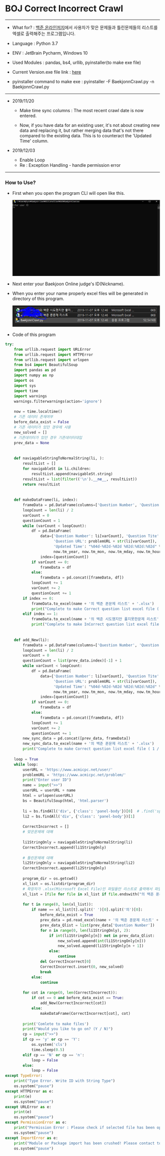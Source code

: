 BOJ Correct Incorrect Crawl
===
***

- What for? : [백준 온라인저지](https://www.acmicpc.net/)에서 사용자가 맞은 문제들과 틀린문제들의 리스트를  엑셀로 출력해주는 프로그램입니다.

- Language : Python 3.7

- ENV : JetBrain Pycharm, Windows 10

- Used Modules : pandas, bs4, urllib, pyinstaller(to make exe file)

- Current Version.exe file link : [here](https://drive.google.com/open?id=1fGFgaXs9SbMMM8dDkKj0nJHYhdQyOZtG)

- pyinstaller command to make exe : pyinstaller -F BaekjonnCrawl.py -n BaekjonnCrawl.py

***

- 2019/11/20

    - Make time sync columns : The most recent crawl date is now entered.

    - Now, if you have data for an existing user, it's not about creating new data and replacing it, but rather merging data that's not there compared to the existing data. This is to counteract the 'Updated Time' column.

- 2019/12/03

    - Enable Loop
    - Re : Exception Handling - handle permission error

***

### How to Use?

- First when you open the program CLI will open like this.

    
    ![img](BOJimg/1.PNG)


- Next enter your Baekjoon Online judge's ID(Nickname).


- When you enter your name properly excel files will be generated in directory of this program.


   ![img](BOJimg/2.PNG)

- Code of this program

```python
try:
    from urllib.request import URLError
    from urllib.request import HTTPError
    from urllib.request import urlopen
    from bs4 import BeautifulSoup
    import pandas as pd
    import numpy as np
    import os
    import sys
    import time
    import warnings
    warnings.filterwarnings(action='ignore')

    now = time.localtime()
    # 기존 데이터 존재여부
    before_data_exist = False
    # 기존 데이터가 있던 경우에 사용
    new_solved = []
    # 기존데이터가 있던 경우 기존데이터대입
    prev_data = None


    def naviagableStringToNormalString(li, ):
        resultList = []
        for navigableSt in li.children:
            resultList.append(navigableSt.string)
        resultList = list(filter(('\n').__ne__, resultList))
        return resultList


    def makeDataFrame(li, index):
        frameData = pd.DataFrame(columns=['Question Number', 'Question Tite', 'Question URL', 'Updated Time'])
        loopCount = len(li) / 2
        varCount = 0
        questionCount = 1
        while (varCount < loopCount):
            df = pd.DataFrame(
                data={'Question Number': li[varCount], 'Question Tite': li[varCount + 1],
                      'Question URL': problemURL + str(li[varCount]),
                      'Updated Time': "%04d-%02d-%02d %02d:%02d:%02d" % (
                      now.tm_year, now.tm_mon, now.tm_mday, now.tm_hour, now.tm_min, now.tm_sec)},
                index=[questionCount])
            if varCount == 0:
                frameData = df
            else:
                frameData = pd.concat([frameData, df])
            loopCount += 1
            varCount += 2
            questionCount += 1
        if index == 0:
            frameData.to_excel(name + '의 백준 푼문제 리스트' + '.xlsx')
            print("Complete to make Correct question list excel file ( 1 / 2 )")
        elif index == 1:
            frameData.to_excel(name + '의 백준 시도했지만 풀지못한문제 리스트' + '.xlsx')
            print("Complete to make InCorrect question list excel file ( 2 / 2 )")


    def add_New(li):
        frameData = pd.DataFrame(columns=['Question Number', 'Question Tite', 'Question URL', 'Updated Time'])
        loopCount = len(li) / 2
        varCount = 0
        questionCount = list(prev_data.index)[-1] + 1
        while varCount < loopCount:
            df = pd.DataFrame(
                data={'Question Number': li[varCount], 'Question Tite': li[varCount + 1],
                      'Question URL': problemURL + str(li[varCount]),
                      'Updated Time': "%04d-%02d-%02d %02d:%02d:%02d" % (
                      now.tm_year, now.tm_mon, now.tm_mday, now.tm_hour, now.tm_min, now.tm_sec)},
                index=[questionCount])
            if varCount == 0:
                frameData = df
            else:
                frameData = pd.concat([frameData, df])
            loopCount += 1
            varCount += 2
            questionCount += 1
        new_sync_data = pd.concat([prev_data, frameData])
        new_sync_data.to_excel(name + '의 백준 푼문제 리스트' + '.xlsx')
        print("Complete to make Correct question list excel file ( 1 / 2 )")

    loop = True
    while loop:
        userURL = 'https://www.acmicpc.net/user/'
        problemURL = 'https://www.acmicpc.net/problem/'
        print("Enter user ID")
        name = input(">>")
        userURL = userURL + name
        html = urlopen(userURL)
        bs = BeautifulSoup(html, 'html.parser')

        li = bs.findAll('div', {'class': 'panel-body'})[0]  # .find('span',{'class' : 'problem_number'})
        li2 = bs.findAll('div', {'class': 'panel-body'})[1]

        CorrectIncorrect = []
        # 맞은문제에 대해

        li1StringOnly = naviagableStringToNormalString(li)
        CorrectIncorrect.append(li1StringOnly)

        # 틀린문제에 대해
        li2StringOnly = naviagableStringToNormalString(li2)
        CorrectIncorrect.append(li2StringOnly)

        program_dir = os.getcwd()
        xl_list = os.listdir(program_dir)
        # 확장자가 .xlsx(Microsoft Excel File)인 파일들만 리스트로 출력해서 파일 확인하기
        xl_list = [file for file in xl_list if file.endswith("의 백준 푼문제 리스트.xlsx")]

        for t in range(0, len(xl_list)):
            if name == xl_list[t].split(' ')[0].split('의')[0]:
                before_data_exist = True
                prev_data = pd.read_excel(name + '의 백준 푼문제 리스트' + '.xlsx', index_col=0)
                prev_data_Qlist = list(prev_data['Question Number'])
                for n in range(0, len(li1StringOnly), 2):
                    if int(li1StringOnly[n]) not in prev_data_Qlist:
                        new_solved.append(int(li1StringOnly[n]))
                        new_solved.append(li1StringOnly[n + 1])
                    else:
                        continue
                del CorrectIncorrect[0]
                CorrectIncorrect.insert(0, new_solved)
                break
            else:
                continue

        for cot in range(0, len(CorrectIncorrect)):
            if cot == 0 and before_data_exist == True:
                add_New(CorrectIncorrect[cot])
            else:
                makeDataFrame(CorrectIncorrect[cot], cot)

        print('Comlete to make files')
        print("Would you like to go on? (Y / N)")
        cp = input(">>")
        if cp == 'y' or cp == 'Y':
            os.system('cls')
            time.sleep(0.5)
        elif cp == 'N' or cp == 'n':
            loop = False
        else:
            loop = False
except TypeError:
    print("Type Error. Write ID with String Type")
    os.system("pause")
except HTTPError as e:
    print(e)
    os.system("pause")
except URLError as e:
    print(e)
    os.system("pause")
except PermissionError as e:
    print("Permission Error : Please check if selected file has been opened.")
    os.system("pause")
except ImportError as e:
    print("Module or Package import has been crushed! Please contact to developer.")
    os.system("pause")
```


